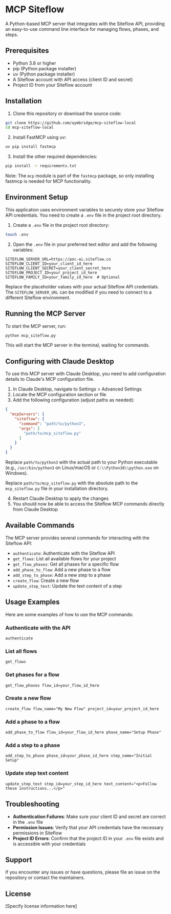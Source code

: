 # MCP Siteflow

A Python-based MCP server that integrates with the Siteflow API, providing an easy-to-use command line interface for managing flows, phases, and steps.

## Prerequisites

- Python 3.8 or higher
- pip (Python package installer)
- uv (Python package installer)
- A Siteflow account with API access (client ID and secret)
- Project ID from your Siteflow account

## Installation

1. Clone this repository or download the source code:

```bash
git clone https://github.com/aymbridge/mcp-siteflow-local
cd mcp-siteflow-local
```

2. Install FastMCP using uv:

```bash
uv pip install fastmcp
```

3. Install the other required dependencies:

```bash
pip install -r requirements.txt
```

Note: The `mcp` module is part of the `fastmcp` package, so only installing fastmcp is needed for MCP functionality.

## Environment Setup

This application uses environment variables to securely store your Siteflow API credentials. You need to create a `.env` file in the project root directory.

1. Create a `.env` file in the project root directory:

```bash
touch .env
```

2. Open the `.env` file in your preferred text editor and add the following variables:

```
SITEFLOW_SERVER_URL=https://poc-ai.siteflow.co
SITEFLOW_CLIENT_ID=your_client_id_here
SITEFLOW_CLIENT_SECRET=your_client_secret_here
SITEFLOW_PROJECT_ID=your_project_id_here
SITEFLOW_FAMILY_ID=your_family_id_here  # Optional
```

Replace the placeholder values with your actual Siteflow API credentials. The `SITEFLOW_SERVER_URL` can be modified if you need to connect to a different Siteflow environment.

## Running the MCP Server

To start the MCP server, run:

```bash
python mcp_siteflow.py
```

This will start the MCP server in the terminal, waiting for commands.

## Configuring with Claude Desktop

To use this MCP server with Claude Desktop, you need to add configuration details to Claude's MCP configuration file.

1. In Claude Desktop, navigate to Settings > Advanced Settings
2. Locate the MCP configuration section or file
3. Add the following configuration (adjust paths as needed):

```json
{
  "mcpServers": {
    "siteflow": {
      "command": "path/to/python3",
      "args": [
        "path/to/mcp_siteflow.py"
      ]
    }
  }
}
```

Replace `path/to/python3` with the actual path to your Python executable (e.g., `/usr/bin/python3` on Linux/macOS or `C:\\Python38\\python.exe` on Windows).

Replace `path/to/mcp_siteflow.py` with the absolute path to the `mcp_siteflow.py` file in your installation directory.

4. Restart Claude Desktop to apply the changes
5. You should now be able to access the Siteflow MCP commands directly from Claude Desktop

## Available Commands

The MCP server provides several commands for interacting with the Siteflow API:

- `authenticate`: Authenticate with the Siteflow API
- `get_flows`: List all available flows for your project
- `get_flow_phases`: Get all phases for a specific flow
- `add_phase_to_flow`: Add a new phase to a flow
- `add_step_to_phase`: Add a new step to a phase
- `create_flow`: Create a new flow
- `update_step_text`: Update the text content of a step

## Usage Examples

Here are some examples of how to use the MCP commands:

### Authenticate with the API

```
authenticate
```

### List all flows

```
get_flows
```

### Get phases for a flow

```
get_flow_phases flow_id=your_flow_id_here
```

### Create a new flow

```
create_flow flow_name="My New Flow" project_id=your_project_id_here
```

### Add a phase to a flow

```
add_phase_to_flow flow_id=your_flow_id_here phase_name="Setup Phase"
```

### Add a step to a phase

```
add_step_to_phase phase_id=your_phase_id_here step_name="Initial Setup"
```

### Update step text content

```
update_step_text step_id=your_step_id_here text_content="<p>Follow these instructions...</p>"
```

## Troubleshooting

- **Authentication Failures**: Make sure your client ID and secret are correct in the `.env` file
- **Permission Issues**: Verify that your API credentials have the necessary permissions in Siteflow
- **Project ID Errors**: Confirm that the project ID in your `.env` file exists and is accessible with your credentials

## Support

If you encounter any issues or have questions, please file an issue on the repository or contact the maintainers.

## License

[Specify license information here] 